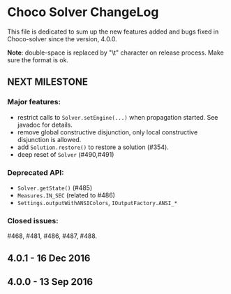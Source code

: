 Choco Solver ChangeLog
======================

This file is dedicated to sum up the new features added and bugs fixed in Choco-solver since the version, 4.0.0.

**Note**: double-space is replaced by "\t" character on release process. Make sure the format is ok.

NEXT MILESTONE
-------------------

### Major features:
  - restrict calls to `Solver.setEngine(...)` when propagation started. See javadoc for details.
  - remove global constructive disjunction, only local constructive disjunction is allowed.
  - add `Solution.restore()` to restore a solution (#354).
  - deep reset of `Solver` (#490,#491)
    
### Deprecated API:
  - `Solver.getState()` (#485)
  - `Measures.IN_SEC` (related to #486)
  - `Settings.outputWithANSIColors`, `IOutputFactory.ANSI_*`

### Closed issues: 

\#468, #481, #486, #487, #488.

4.0.1 - 16 Dec 2016
-------------------


4.0.0 - 13 Sep 2016
-------------------
